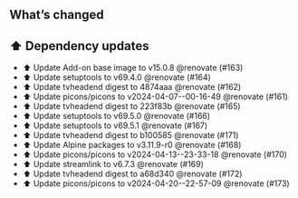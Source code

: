## What’s changed

## ⬆️ Dependency updates

- ⬆️ Update Add-on base image to v15.0.8 @renovate (#163)
- ⬆️ Update setuptools to v69.4.0 @renovate (#164)
- ⬆️ Update tvheadend digest to 4874aaa @renovate (#162)
- ⬆️ Update picons/picons to v2024-04-07--00-16-49 @renovate (#161)
- ⬆️ Update tvheadend digest to 223f83b @renovate (#165)
- ⬆️ Update setuptools to v69.5.0 @renovate (#166)
- ⬆️ Update setuptools to v69.5.1 @renovate (#167)
- ⬆️ Update tvheadend digest to b100585 @renovate (#171)
- ⬆️ Update Alpine packages to v3.11.9-r0 @renovate (#168)
- ⬆️ Update picons/picons to v2024-04-13--23-33-18 @renovate (#170)
- ⬆️ Update streamlink to v6.7.3 @renovate (#169)
- ⬆️ Update tvheadend digest to a68d340 @renovate (#172)
- ⬆️ Update picons/picons to v2024-04-20--22-57-09 @renovate (#173)
